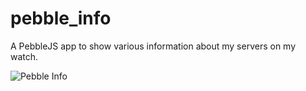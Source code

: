 # pebble_info
A PebbleJS app to show various information about my servers on my watch.

![Pebble Info](http://cdn.dvbris.com/pebble.png)

